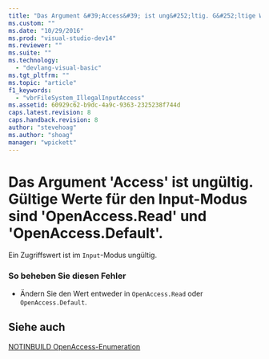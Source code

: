 ```yaml
---
title: "Das Argument &#39;Access&#39; ist ung&#252;ltig. G&#252;ltige Werte f&#252;r den Input-Modus sind &#39;OpenAccess.Read&#39; und &#39;OpenAccess.Default&#39;. | Microsoft Docs"
ms.custom: ""
ms.date: "10/29/2016"
ms.prod: "visual-studio-dev14"
ms.reviewer: ""
ms.suite: ""
ms.technology: 
  - "devlang-visual-basic"
ms.tgt_pltfrm: ""
ms.topic: "article"
f1_keywords: 
  - "vbrFileSystem_IllegalInputAccess"
ms.assetid: 60929c62-b9dc-4a9c-9363-2325238f744d
caps.latest.revision: 8
caps.handback.revision: 8
author: "stevehoag"
ms.author: "shoag"
manager: "wpickett"
---
```

# Das Argument &#39;Access&#39; ist ung&#252;ltig. G&#252;ltige Werte f&#252;r den Input-Modus sind &#39;OpenAccess.Read&#39; und &#39;OpenAccess.Default&#39;.
Ein Zugriffswert ist im `Input`\-Modus ungültig.  
  
### So beheben Sie diesen Fehler  
  
-   Ändern Sie den Wert entweder in `OpenAccess.Read` oder `OpenAccess.Default`.  
  
## Siehe auch  
 [NOTINBUILD OpenAccess\-Enumeration](http://msdn.microsoft.com/de-de/90e29e92-1535-4754-9951-4579ccc8eda1)
